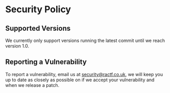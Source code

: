 # Security Policy

## Supported Versions

We currently only support versions running the latest commit until we reach version 1.0.

## Reporting a Vulnerability

To report a vulnerability, email us at [security@ractf.co.uk](mailto:security@ractf.co.uk), we will keep you up to date as closely as possible on if we accept your vulnerability and when we release a patch.
